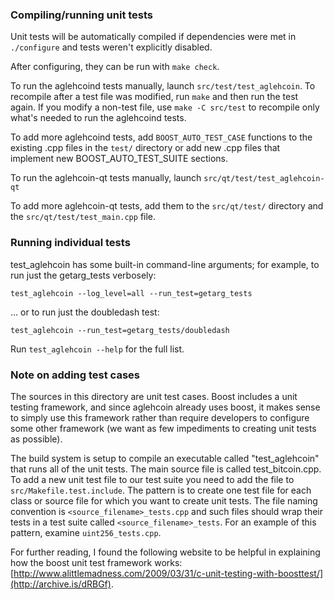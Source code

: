 ### Compiling/running unit tests

Unit tests will be automatically compiled if dependencies were met in `./configure`
and tests weren't explicitly disabled.

After configuring, they can be run with `make check`.

To run the aglehcoind tests manually, launch `src/test/test_aglehcoin`. To recompile
after a test file was modified, run `make` and then run the test again. If you
modify a non-test file, use `make -C src/test` to recompile only what's needed
to run the aglehcoind tests.

To add more aglehcoind tests, add `BOOST_AUTO_TEST_CASE` functions to the existing
.cpp files in the `test/` directory or add new .cpp files that
implement new BOOST_AUTO_TEST_SUITE sections.

To run the aglehcoin-qt tests manually, launch `src/qt/test/test_aglehcoin-qt`

To add more aglehcoin-qt tests, add them to the `src/qt/test/` directory and
the `src/qt/test/test_main.cpp` file.

### Running individual tests

test_aglehcoin has some built-in command-line arguments; for
example, to run just the getarg_tests verbosely:

    test_aglehcoin --log_level=all --run_test=getarg_tests

... or to run just the doubledash test:

    test_aglehcoin --run_test=getarg_tests/doubledash

Run `test_aglehcoin --help` for the full list.

### Note on adding test cases

The sources in this directory are unit test cases.  Boost includes a
unit testing framework, and since aglehcoin already uses boost, it makes
sense to simply use this framework rather than require developers to
configure some other framework (we want as few impediments to creating
unit tests as possible).

The build system is setup to compile an executable called "test_aglehcoin"
that runs all of the unit tests.  The main source file is called
test_bitcoin.cpp. To add a new unit test file to our test suite you need
to add the file to `src/Makefile.test.include`. The pattern is to create
one test file for each class or source file for which you want to create
unit tests.  The file naming convention is `<source_filename>_tests.cpp`
and such files should wrap their tests in a test suite
called `<source_filename>_tests`. For an example of this pattern,
examine `uint256_tests.cpp`.

For further reading, I found the following website to be helpful in
explaining how the boost unit test framework works:
[http://www.alittlemadness.com/2009/03/31/c-unit-testing-with-boosttest/](http://archive.is/dRBGf).
